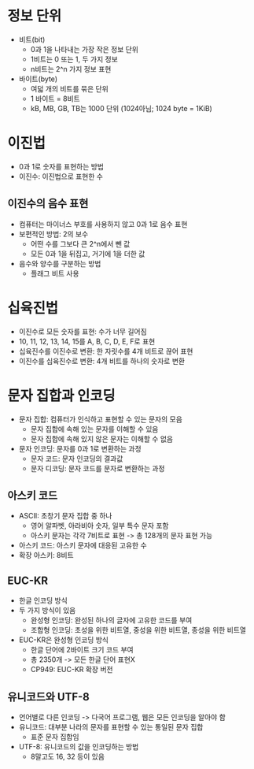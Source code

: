 # 정보 단위
- 비트(bit)
    - 0과 1을 나타내는 가장 작은 정보 단위
    - 1비트는 0 또는 1, 두 가지 정보
    - n비트는 2^n 가지 정보 표현
- 바이트(byte)
    - 여덟 개의 비트를 묶은 단위
    - 1 바이트 = 8비트
    - kB, MB, GB, TB는 1000 단위 (1024아님; 1024 byte = 1KiB)

# 이진법
- 0과 1로 숫자를 표현하는 방법
- 이진수: 이진법으로 표현한 수
## 이진수의 음수 표현
- 컴퓨터는 마이너스 부호를 사용하지 않고 0과 1로 음수 표현
- 보편적인 방법: 2의 보수
    - 어떤 수를 그보다 큰 2^n에서 뺀 값
    - 모든 0과 1을 뒤집고, 거기에 1을 더한 값
- 음수와 양수를 구분하는 방법
    - 플래그 비트 사용

# 십육진법
- 이진수로 모든 숫자를 표현: 수가 너무 길어짐
- 10, 11, 12, 13, 14, 15를 A, B, C, D, E, F로 표현
- 십육진수를 이진수로 변환: 한 자릿수를 4개 비트로 끊어 표현
- 이진수를 십육진수로 변환: 4개 비트를 하나의 숫자로 변환

# 문자 집합과 인코딩
- 문자 집합: 컴퓨터가 인식하고 표현할 수 있는 문자의 모음
    - 문자 집합에 속해 있는 문자를 이해할 수 있음
    - 문자 집합에 속해 있지 않은 문자는 이해할 수 없음
- 문자 인코딩: 문자를 0과 1로 변환하는 과정
    - 문자 코드: 문자 인코딩의 결과값
    - 문자 디코딩: 문자 코드를 문자로 변환하는 과정
## 아스키 코드
- ASCII: 초창기 문자 집합 중 하나
    - 영어 알파벳, 아라비아 숫자, 일부 특수 문자 포함
    - 아스키 문자는 각각 7비트로 표현 -> 총 128개의 문자 표현 가능
- 아스키 코드: 아스키 문자에 대응된 고유한 수
- 확장 아스키: 8비트
## EUC-KR
- 한글 인코딩 방식
- 두 가지 방식이 있음
    - 완성형 인코딩: 완성된 하나의 글자에 고유한 코드를 부여
    - 조합형 인코딩: 초성을 위한 비트열, 중성을 위한 비트열, 종성을 위한 비트열
- EUC-KR은 완성형 인코딩 방식
    - 한글 단어에 2바이트 크기 코드 부여 
    - 총 2350개 -> 모든 한글 단어 표현X
    - CP949: EUC-KR 확장 버전
## 유니코드와 UTF-8
- 언어별로 다른 인코딩 -> 다국어 프로그램, 웹은 모든 인코딩을 알아야 함
- 유니코드: 대부분 나라의 문자를 표현할 수 있는 통일된 문자 집합
    - 표준 문자 집합임
- UTF-8: 유니코드의 값을 인코딩하는 방법
    - 8말고도 16, 32 등이 있음
